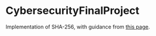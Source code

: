 # CybersecurityFinalProject
Implementation of SHA-256, with guidance from [this page](https://blog.boot.dev/cryptography/how-sha-2-works-step-by-step-sha-256/).
